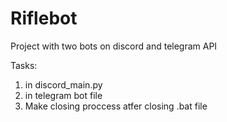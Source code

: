 # Riflebot
 Project with two bots on discord and telegram API
 
 Tasks:
 1. in discord_main.py
 2. in telegram bot file
 3. Make closing proccess atfer closing .bat file
